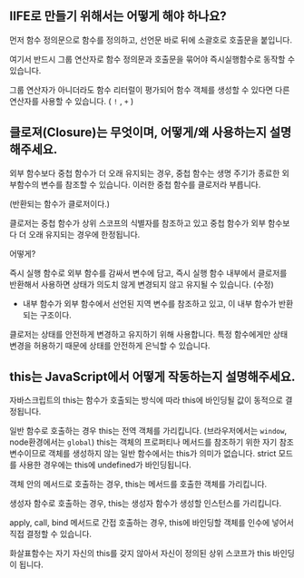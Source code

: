 ## IIFE로 만들기 위해서는 어떻게 해야 하나요?

먼저 함수 정의문으로 함수를 정의하고, 선언문 바로 뒤에 소괄호로 호출문을 붙입니다.

여기서 반드시 그룹 연산자로 함수 정의문과 호출문을 묶어야 즉시실행함수로 동작할 수 있습니다.

그룹 연산자가 아니더라도 함수 리터럴이 평가되어 함수 객체를 생성할 수 있다면 다른 연산자를 사용할 수 있습니다. ( `!` , `+` )

## 클로져(Closure)는 무엇이며, 어떻게/왜 사용하는지 설명해주세요.

외부 함수보다 중첩 함수가 더 오래 유지되는 경우, 중첩 함수는 생명 주기가 종료한 외부함수의 변수를 참조할 수 있습니다. 이러한 중첩 함수를 클로저라 부릅니다.

(반환되는 함수가 클로저이다.)

클로저는 중첩 함수가 상위 스코프의 식별자를 참조하고 있고 중첩 함수가 외부 함수보다 더 오래 유지되는 경우에 한정됩니다.

어떻게?

즉시 실행 함수로 외부 함수를 감싸서 변수에 담고, 즉시 실행 함수 내부에서 클로저를 반환해서 사용하면 상태가 의도치 않게 변경되지 않고 유지될 수 있습니다. (수정)

- 내부 함수가 외부 함수에서 선언된 지역 변수를 참조하고 있고, 이 내부 함수가 반환되는 구조이다.

클로저는 상태를 안전하게 변경하고 유지하기 위해 사용합니다. 특정 함수에게만 상태 변경을 허용하기 때문에 상태를 안전하게 은닉할 수 있습니다.

## this는 JavaScript에서 어떻게 작동하는지 설명해주세요.

자바스크립트의 this는 함수가 호출되는 방식에 따라 this에 바인딩될 값이 동적으로 결정됩니다.

일반 함수로 호출하는 경우 this는 전역 객체를 가리킵니다. (브라우저에서는 `window`, node환경에서는 `global`) this는 객체의 프로퍼티나 메서드를 참조하기 위한 자기 참조 변수이므로 객체를 생성하지 않는 일반 함수에서는 this가 의미가 없습니다. strict 모드를 사용한 경우에는 this에 undefined가 바인딩됩니다.

객체 안의 메서드로 호출하는 경우, this는 메서드를 호출한 객체를 가리킵니다.

생성자 함수로 호출하는 경우, this는 생성자 함수가 생성할 인스턴스를 가리킵니다.

apply, call, bind 메서드로 간접 호출하는 경우, this에 바인딩할 객체를 인수에 넣어서 직접 결정할 수 있습니다.

화살표함수는 자기 자신의 this를 갖지 않아서 자신이 정의된 상위 스코프가 this 바인딩이 됩니다.
